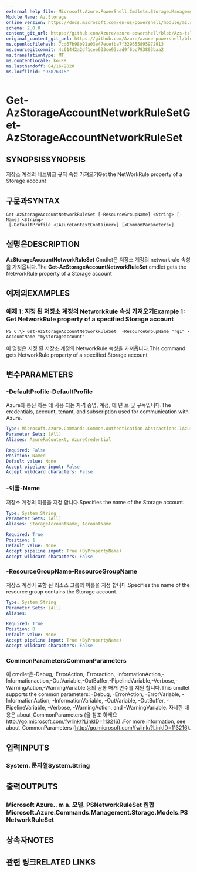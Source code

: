 ```yaml
---
external help file: Microsoft.Azure.PowerShell.Cmdlets.Storage.Management.dll-Help.xml
Module Name: Az.Storage
online version: https://docs.microsoft.com/en-us/powershell/module/az.storage/get-azstorageaccountnetworkruleset
schema: 2.0.0
content_git_url: https://github.com/Azure/azure-powershell/blob/Azs-tzl/src/Storage/Storage.Management/help/Get-AzStorageAccountNetworkRuleSet.md
original_content_git_url: https://github.com/Azure/azure-powershell/blob/Azs-tzl/src/Storage/Storage.Management/help/Get-AzStorageAccountNetworkRuleSet.md
ms.openlocfilehash: 7cd67b98b91a03e47ecefba7f329655895972913
ms.sourcegitcommit: 4c61442a2df1cee633ce93cad9f6bc793803baa2
ms.translationtype: MT
ms.contentlocale: ko-KR
ms.lasthandoff: 04/16/2020
ms.locfileid: "93876315"
---
```

# <span data-ttu-id="f000d-101">Get-AzStorageAccountNetworkRuleSet</span><span class="sxs-lookup"><span data-stu-id="f000d-101">Get-AzStorageAccountNetworkRuleSet</span></span>

## <span data-ttu-id="f000d-102">SYNOPSIS</span><span class="sxs-lookup"><span data-stu-id="f000d-102">SYNOPSIS</span></span>
<span data-ttu-id="f000d-103">저장소 계정의 네트워크 규칙 속성 가져오기</span><span class="sxs-lookup"><span data-stu-id="f000d-103">Get the NetWorkRule property of a Storage account</span></span>

## <span data-ttu-id="f000d-104">구문과</span><span class="sxs-lookup"><span data-stu-id="f000d-104">SYNTAX</span></span>

```
Get-AzStorageAccountNetworkRuleSet [-ResourceGroupName] <String> [-Name] <String>
 [-DefaultProfile <IAzureContextContainer>] [<CommonParameters>]
```

## <span data-ttu-id="f000d-105">설명은</span><span class="sxs-lookup"><span data-stu-id="f000d-105">DESCRIPTION</span></span>
<span data-ttu-id="f000d-106">**AzStorageAccountNetworkRuleSet** Cmdlet은 저장소 계정의 networkrule 속성을 가져옵니다.</span><span class="sxs-lookup"><span data-stu-id="f000d-106">The **Get-AzStorageAccountNetworkRuleSet** cmdlet gets the NetworkRule property of a Storage account</span></span>

## <span data-ttu-id="f000d-107">예제의</span><span class="sxs-lookup"><span data-stu-id="f000d-107">EXAMPLES</span></span>

### <span data-ttu-id="f000d-108">예제 1: 지정 된 저장소 계정의 NetworkRule 속성 가져오기</span><span class="sxs-lookup"><span data-stu-id="f000d-108">Example 1: Get NetworkRule property of a specified Storage account</span></span>
```
PS C:\> Get-AzStorageAccountNetworkRuleSet  -ResourceGroupName "rg1" -AccountName "mystorageaccount"
```

<span data-ttu-id="f000d-109">이 명령은 지정 된 저장소 계정의 NetworkRule 속성을 가져옵니다.</span><span class="sxs-lookup"><span data-stu-id="f000d-109">This command gets NetworkRule property of a specified Storage account</span></span>

## <span data-ttu-id="f000d-110">변수</span><span class="sxs-lookup"><span data-stu-id="f000d-110">PARAMETERS</span></span>

### <span data-ttu-id="f000d-111">-DefaultProfile</span><span class="sxs-lookup"><span data-stu-id="f000d-111">-DefaultProfile</span></span>
<span data-ttu-id="f000d-112">Azure와 통신 하는 데 사용 되는 자격 증명, 계정, 테 넌 트 및 구독입니다.</span><span class="sxs-lookup"><span data-stu-id="f000d-112">The credentials, account, tenant, and subscription used for communication with Azure.</span></span>

```yaml
Type: Microsoft.Azure.Commands.Common.Authentication.Abstractions.IAzureContextContainer
Parameter Sets: (All)
Aliases: AzureRmContext, AzureCredential

Required: False
Position: Named
Default value: None
Accept pipeline input: False
Accept wildcard characters: False
```

### <span data-ttu-id="f000d-113">-이름</span><span class="sxs-lookup"><span data-stu-id="f000d-113">-Name</span></span>
<span data-ttu-id="f000d-114">저장소 계정의 이름을 지정 합니다.</span><span class="sxs-lookup"><span data-stu-id="f000d-114">Specifies the name of the Storage account.</span></span>

```yaml
Type: System.String
Parameter Sets: (All)
Aliases: StorageAccountName, AccountName

Required: True
Position: 1
Default value: None
Accept pipeline input: True (ByPropertyName)
Accept wildcard characters: False
```

### <span data-ttu-id="f000d-115">-ResourceGroupName</span><span class="sxs-lookup"><span data-stu-id="f000d-115">-ResourceGroupName</span></span>
<span data-ttu-id="f000d-116">저장소 계정이 포함 된 리소스 그룹의 이름을 지정 합니다.</span><span class="sxs-lookup"><span data-stu-id="f000d-116">Specifies the name of the resource group contains the Storage account.</span></span>

```yaml
Type: System.String
Parameter Sets: (All)
Aliases:

Required: True
Position: 0
Default value: None
Accept pipeline input: True (ByPropertyName)
Accept wildcard characters: False
```

### <span data-ttu-id="f000d-117">CommonParameters</span><span class="sxs-lookup"><span data-stu-id="f000d-117">CommonParameters</span></span>
<span data-ttu-id="f000d-118">이 cmdlet은-Debug,-ErrorAction,-Erroraction,-InformationAction,-Informationaction,-OutVariable,-OutBuffer,-PipelineVariable,-Verbose,-WarningAction,-WarningVariable 등의 공통 매개 변수를 지원 합니다.</span><span class="sxs-lookup"><span data-stu-id="f000d-118">This cmdlet supports the common parameters: -Debug, -ErrorAction, -ErrorVariable, -InformationAction, -InformationVariable, -OutVariable, -OutBuffer, -PipelineVariable, -Verbose, -WarningAction, and -WarningVariable.</span></span> <span data-ttu-id="f000d-119">자세한 내용은 about_CommonParameters (을 참조 하세요 http://go.microsoft.com/fwlink/?LinkID=113216) .</span><span class="sxs-lookup"><span data-stu-id="f000d-119">For more information, see about_CommonParameters (http://go.microsoft.com/fwlink/?LinkID=113216).</span></span>

## <span data-ttu-id="f000d-120">입력</span><span class="sxs-lookup"><span data-stu-id="f000d-120">INPUTS</span></span>

### <span data-ttu-id="f000d-121">System. 문자열</span><span class="sxs-lookup"><span data-stu-id="f000d-121">System.String</span></span>

## <span data-ttu-id="f000d-122">출력</span><span class="sxs-lookup"><span data-stu-id="f000d-122">OUTPUTS</span></span>

### <span data-ttu-id="f000d-123">Microsoft Azure.. m a. 모델. PSNetworkRuleSet 집합</span><span class="sxs-lookup"><span data-stu-id="f000d-123">Microsoft.Azure.Commands.Management.Storage.Models.PSNetworkRuleSet</span></span>

## <span data-ttu-id="f000d-124">상속자</span><span class="sxs-lookup"><span data-stu-id="f000d-124">NOTES</span></span>

## <span data-ttu-id="f000d-125">관련 링크</span><span class="sxs-lookup"><span data-stu-id="f000d-125">RELATED LINKS</span></span>
